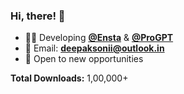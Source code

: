 ### Hi, there! 👋

- 🧑‍💻 Developing [**@Ensta**](https://github.com/diezo/ensta) & [**@ProGPT**](https://github.com/diezo/progpt)
- 📧 Email: **deepaksonii@outlook.in**
- 🍿 Open to new opportunities

**Total Downloads:** 1,00,000+
